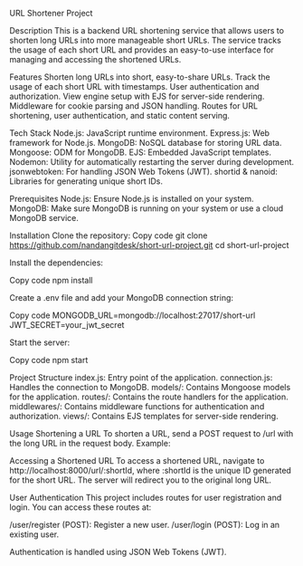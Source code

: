 URL Shortener Project

Description
This is a backend URL shortening service that allows users to shorten long URLs into more manageable short URLs. The service tracks the usage of each short URL and provides an easy-to-use interface for managing and accessing the shortened URLs.

Features
Shorten long URLs into short, easy-to-share URLs.
Track the usage of each short URL with timestamps.
User authentication and authorization.
View engine setup with EJS for server-side rendering.
Middleware for cookie parsing and JSON handling.
Routes for URL shortening, user authentication, and static content serving.

Tech Stack
Node.js: JavaScript runtime environment.
Express.js: Web framework for Node.js.
MongoDB: NoSQL database for storing URL data.
Mongoose: ODM for MongoDB.
EJS: Embedded JavaScript templates.
Nodemon: Utility for automatically restarting the server during development.
jsonwebtoken: For handling JSON Web Tokens (JWT).
shortid & nanoid: Libraries for generating unique short IDs.

Prerequisites
Node.js: Ensure Node.js is installed on your system.
MongoDB: Make sure MongoDB is running on your system or use a cloud MongoDB service.

Installation
Clone the repository:
Copy code
git clone https://github.com/nandangitdesk/short-url-project.git
cd short-url-project

Install the dependencies:

Copy code
npm install

Create a .env file and add your MongoDB connection string:

Copy code
MONGODB_URL=mongodb://localhost:27017/short-url
JWT_SECRET=your_jwt_secret

Start the server:

Copy code
npm start

Project Structure
index.js: Entry point of the application.
connection.js: Handles the connection to MongoDB.
models/: Contains Mongoose models for the application.
routes/: Contains the route handlers for the application.
middlewares/: Contains middleware functions for authentication and authorization.
views/: Contains EJS templates for server-side rendering.

Usage
Shortening a URL
To shorten a URL, send a POST request to /url with the long URL in the request body. Example:

Accessing a Shortened URL
To access a shortened URL, navigate to http://localhost:8000/url/:shortId, where :shortId is the unique ID generated for the short URL. The server will redirect you to the original long URL.

User Authentication
This project includes routes for user registration and login. You can access these routes at:

/user/register (POST): Register a new user.
/user/login (POST): Log in an existing user.

Authentication is handled using JSON Web Tokens (JWT).
